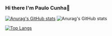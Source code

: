 ### Hi there I'm Paulo Cunha👋

[![Anurag's GitHub stats](https://github-readme-stats.vercel.app/api?username=paulofranklins2)](https://github.com/anuraghazra/github-readme-stats)
![Anurag's GitHub stats](https://github-readme-stats.vercel.app/api?username=paulofranklins2&show_icons=true)

  [![Top Langs](https://github-readme-stats.vercel.app/api/top-langs/?username=paulofranklins2&exclude_repo=github-readme-stats,paulofranklins2.github.io)](https://github.com/anuraghazra/github-readme-stats)
  
  
